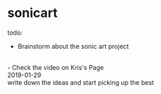 # sonicart
todo:
- Brainstorm about the sonic art project
<br>
- Check the video on Kris's Page
<br>
2019-01-29
<br>
write down the ideas and start picking up the best
<br>
